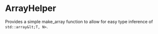 ArrayHelper
===========

Provides a simple make_array function to allow for easy type inference of `std::array&lt;T, N>`.
